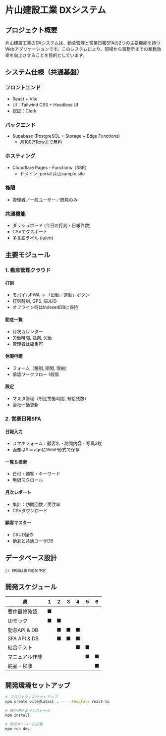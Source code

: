 # 片山建設工業 DXシステム

## プロジェクト概要

片山建設工業のDXシステムは、勤怠管理と営業日報SFAの2つの主要機能を持つWebアプリケーションです。このシステムにより、現場から事務所までの業務効率を向上させることを目的としています。

## システム仕様（共通基盤）

### フロントエンド
- React + Vite
- UI：Tailwind CSS + Headless UI
- 認証：Clerk

### バックエンド
- Supabase (PostgreSQL + Storage + Edge Functions)
  - 月100万Rowまで無料

### ホスティング
- Cloudflare Pages - Functions（SSR）
  - ドメイン: portal.片山sample.site

### 権限
- 管理者／一般ユーザー／閲覧のみ

### 共通機能
- ダッシュボード (今日の打刻・日報件数)
- CSVエクスポート
- 多言語ラベル (ja/en)

## 主要モジュール

### 1. 勤怠管理クラウド

#### 打刻
- モバイルPWA → 「出勤／退勤」ボタン
- 打刻時刻, GPS, 端末ID
- オフライン時はIndexedDBに保持

#### 勤怠一覧
- 月次カレンダー
- 労働時間, 残業, 欠勤
- 管理者は編集可

#### 休暇申請
- フォーム（種別, 期間, 理由）
- 承認ワークフロー 1段階

#### 設定
- マスタ管理（所定労働時間, 有給残数）
- 会社一括更新

### 2. 営業日報SFA

#### 日報入力
- スマホフォーム：顧客名・訪問内容・写真3枚
- 画像はStorageにWebP形式で保存

#### 一覧＆検索
- 日付・顧客・キーワード
- 無限スクロール

#### 月次レポート
- 集計：訪問回数／受注率
- CSVダウンロード

#### 顧客マスター
- CRUD操作
- 勤怠と共通ユーザDB

## データベース設計

```
// ER図は後日追加予定
```

## 開発スケジュール

| 週 | 1 | 2 | 3 | 4 | 5 | 6 |
|---|---|---|---|---|---|---|
| 要件最終確認 | ■ |   |   |   |   |   |
| UIモック | ■ | ■ |   |   |   |   |
| 勤怠API & DB |   | ■ | ■ | ■ |   |   |
| SFA API & DB |   | ■ | ■ | ■ |   |   |
| 結合テスト |   |   |   | ■ | ■ |   |
| マニュアル作成 |   |   |   |   | ■ | ■ |
| 納品・検収 |   |   |   |   |   | ■ |

## 開発環境セットアップ

```bash
# プロジェクトのセットアップ
npm create vite@latest . -- --template react-ts

# 依存関係のインストール
npm install

# 開発サーバーの起動
npm run dev
```